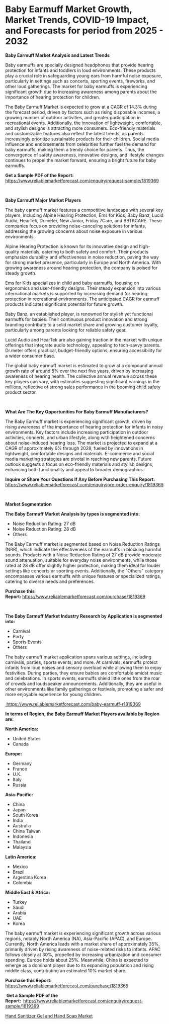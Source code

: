 <p><h1>Baby Earmuff Market Growth, Market Trends, COVID-19 Impact, and Forecasts for period from 2025 - 2032</h1></p><p><strong>Baby Earmuff Market Analysis and Latest Trends</strong></p>
<p><p>Baby earmuffs are specially designed headphones that provide hearing protection for infants and toddlers in loud environments. These products play a crucial role in safeguarding young ears from harmful noise exposure, particularly in settings such as concerts, sporting events, fireworks, and other loud gatherings. The market for baby earmuffs is experiencing significant growth due to increasing awareness among parents about the importance of hearing protection for children.</p><p>The Baby Earmuff Market is expected to grow at a CAGR of 14.3% during the forecast period, driven by factors such as rising disposable incomes, a growing number of outdoor activities, and greater participation in recreational events. Additionally, the innovation of lightweight, comfortable, and stylish designs is attracting more consumers. Eco-friendly materials and customizable features also reflect the latest trends, as parents increasingly prioritize sustainable products for their children. Social media influence and endorsements from celebrities further fuel the demand for baby earmuffs, making them a trendy choice for parents. Thus, the convergence of safety awareness, innovative designs, and lifestyle changes continues to propel the market forward, ensuring a bright future for baby earmuffs.</p></p>
<p><strong>Get a Sample PDF of the Report:&nbsp;</strong> <a href="https://www.reliablemarketforecast.com/enquiry/request-sample/1819369?utm_campaign=2780&utm_medium=2&utm_source=Github&utm_content=ia&utm_term=05042025&utm_id=baby-earmuff">https://www.reliablemarketforecast.com/enquiry/request-sample/1819369</a></p>
<p>&nbsp;</p>
<p><strong>Baby Earmuff Major Market Players</strong></p>
<p><p>The baby earmuff market features a competitive landscape with several key players, including Alpine Hearing Protection, Ems for Kids, Baby Banz, Lucid Audio, HearTek, Dr.meter, New Junior, Friday 7Care, and BBTKCARE. These companies focus on providing noise-canceling solutions for infants, addressing the growing concerns about noise exposure in various environments.</p><p>Alpine Hearing Protection is known for its innovative design and high-quality materials, catering to both safety and comfort. Their products emphasize durability and effectiveness in noise reduction, paving the way for strong market presence, particularly in Europe and North America. With growing awareness around hearing protection, the company is poised for steady growth.</p><p>Ems for Kids specializes in child and baby earmuffs, focusing on ergonomics and user-friendly designs. Their steady expansion into various international markets is supported by increasing demand for hearing protection in recreational environments. The anticipated CAGR for earmuff products indicates significant potential for future growth.</p><p>Baby Banz, an established player, is renowned for stylish yet functional earmuffs for babies. Their continuous product innovation and strong branding contribute to a solid market share and growing customer loyalty, particularly among parents looking for reliable safety gear.</p><p>Lucid Audio and HearTek are also gaining traction in the market with unique offerings that integrate audio technology, appealing to tech-savvy parents. Dr.meter offers practical, budget-friendly options, ensuring accessibility for a wider consumer base.</p><p>The global baby earmuff market is estimated to grow at a compound annual growth rate of around 5% over the next five years, driven by increasing awareness of hearing health. The collective annual revenue across these key players can vary, with estimates suggesting significant earnings in the millions, reflective of strong sales performance in the booming child safety product sector.</p></p>
<p>&nbsp;</p>
<p><strong>What Are The Key Opportunities For Baby Earmuff Manufacturers?</strong></p>
<p><p>The Baby Earmuff market is experiencing significant growth, driven by rising awareness of the importance of hearing protection for infants in noisy environments. Key factors include increasing participation in outdoor activities, concerts, and urban lifestyle, along with heightened concerns about noise-induced hearing loss. The market is projected to expand at a CAGR of approximately 6% through 2028, fueled by innovations in lightweight, comfortable designs and materials. E-commerce and social media marketing strategies are pivotal in reaching new parents. Future outlook suggests a focus on eco-friendly materials and stylish designs, enhancing both functionality and appeal to broader demographics.</p></p>
<p><strong>Inquire or Share Your Questions If Any Before Purchasing This Report:</strong> <a href="https://www.reliablemarketforecast.com/enquiry/pre-order-enquiry/1819369?utm_campaign=2780&utm_medium=2&utm_source=Github&utm_content=ia&utm_term=05042025&utm_id=baby-earmuff">https://www.reliablemarketforecast.com/enquiry/pre-order-enquiry/1819369</a></p>
<p>&nbsp;</p>
<p><strong>Market Segmentation</strong></p>
<p><strong>The Baby Earmuff Market Analysis by types is segmented into:</strong></p>
<p><ul><li>Noise Reduction Rating: 27 dB</li><li>Noise Reduction Rating: 28 dB</li><li>Others</li></ul></p>
<p><p>The Baby Earmuff market is segmented based on Noise Reduction Ratings (NRR), which indicate the effectiveness of the earmuffs in blocking harmful sounds. Products with a Noise Reduction Rating of 27 dB provide moderate sound attenuation, suitable for everyday noise environments, while those rated at 28 dB offer slightly higher protection, making them ideal for louder settings like concerts or sporting events. Additionally, the "Others" category encompasses various earmuffs with unique features or specialized ratings, catering to diverse needs and preferences.</p></p>
<p><strong>Purchase this Report:&nbsp;</strong><a href="https://www.reliablemarketforecast.com/purchase/1819369?utm_campaign=2780&utm_medium=2&utm_source=Github&utm_content=ia&utm_term=05042025&utm_id=baby-earmuff">https://www.reliablemarketforecast.com/purchase/1819369</a></p>
<p>&nbsp;</p>
<p><strong>The Baby Earmuff Market Industry Research by Application is segmented into:</strong></p>
<p><ul><li>Carnival</li><li>Party</li><li>Sports Events</li><li>Others</li></ul></p>
<p><p>The baby earmuff market application spans various settings, including carnivals, parties, sports events, and more. At carnivals, earmuffs protect infants from loud noises and sensory overload while allowing them to enjoy festivities. During parties, they ensure babies are comfortable amidst music and celebrations. In sports events, earmuffs shield little ones from the roar of crowds and loudspeaker announcements. Additionally, they are useful in other environments like family gatherings or festivals, promoting a safer and more enjoyable experience for young children.</p></p>
<p><a href="https://www.reliablemarketforecast.com/baby-earmuff-r1819369?utm_campaign=2780&utm_medium=2&utm_source=Github&utm_content=ia&utm_term=05042025&utm_id=baby-earmuff">&nbsp;https://www.reliablemarketforecast.com/baby-earmuff-r1819369</a></p>
<p><strong>In terms of Region, the Baby Earmuff Market Players available by Region are:</strong></p>
<p>
    <p> <strong> North America: </strong>
        <ul>
            <li>United States</li>
            <li>Canada</li>
        </ul>
        </p> 
    <p> <strong> Europe: </strong>
        <ul>
            <li>Germany</li>
            <li>France</li>
            <li>U.K.</li>
            <li>Italy</li>
            <li>Russia</li>
        </ul>
        </p> 
    <p> <strong> Asia-Pacific: </strong>
        <ul>
            <li>China</li>
            <li>Japan</li>
            <li>South Korea</li>
            <li>India</li>
            <li>Australia</li>
            <li>China Taiwan</li>
            <li>Indonesia</li>
            <li>Thailand</li>
            <li>Malaysia</li>
        </ul>
        </p> 
    <p> <strong> Latin America: </strong>
        <ul>
            <li>Mexico</li>
            <li>Brazil</li>
            <li>Argentina Korea</li>
            <li>Colombia</li>
        </ul>
        </p> 
    <p> <strong> Middle East & Africa: </strong>
        <ul>
            <li>Turkey</li>
            <li>Saudi</li>
            <li>Arabia</li>
            <li>UAE</li>
            <li>Korea</li>
        </ul>
    </p>
    </p>
<p><p>The baby earmuff market is experiencing significant growth across various regions, notably North America (NA), Asia-Pacific (APAC), and Europe. Currently, North America leads with a market share of approximately 35%, primarily driven by rising awareness of noise-related risks to infants. APAC follows closely at 30%, propelled by increasing urbanization and consumer spending. Europe holds about 25%. Meanwhile, China is expected to emerge as a dominant player due to its expanding population and rising middle class, contributing an estimated 10% market share.</p></p>
<p><strong>Purchase this Report: </strong><a href="https://www.reliablemarketforecast.com/purchase/1819369?utm_campaign=2780&utm_medium=2&utm_source=Github&utm_content=ia&utm_term=05042025&utm_id=baby-earmuff">https://www.reliablemarketforecast.com/purchase/1819369</a></p>
<p>&nbsp;<strong>Get a Sample PDF of the Report:&nbsp;&nbsp;</strong><a href="https://www.reliablemarketforecast.com/enquiry/request-sample/1819369?utm_campaign=2780&utm_medium=2&utm_source=Github&utm_content=ia&utm_term=05042025&utm_id=baby-earmuff">https://www.reliablemarketforecast.com/enquiry/request-sample/1819369</a></p>
<p><strong></strong></p>
<p><p><a href="https://github.com/xanaanenkaly/Market-Research-Report-List-1/blob/main/hand-sanitizer-gel-and-hand-soap-market.md?utm_campaign=2780&utm_medium=2&utm_source=Github&utm_content=ia&utm_term=05042025&utm_id=baby-earmuff">Hand Sanitizer Gel and Hand Soap Market</a></p></p>
